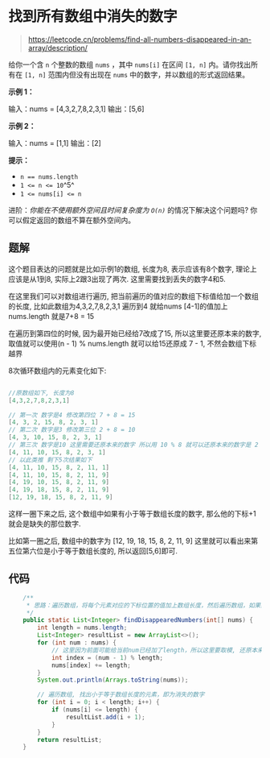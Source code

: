 # 找到所有数组中消失的数字

> <https://leetcode.cn/problems/find-all-numbers-disappeared-in-an-array/description/>

给你一个含 `n` 个整数的数组 `nums` ，其中 `nums[i]` 在区间 `[1, n]` 内。请你找出所有在 `[1, n]` 范围内但没有出现在 `nums` 中的数字，并以数组的形式返回结果。

**示例 1：**

输入：nums = \[4,3,2,7,8,2,3,1]
输出：\[5,6]

**示例 2：**

输入：nums = \[1,1]
输出：\[2]

**提示：**

*   `n == nums.length`
*   `1 <= n <= 10`^5^
*   `1 <= nums[i] <= n`

进阶：*你能在不使用额外空间且时间复杂度为* *`O(n)`* 的情况下解决这个问题吗? 你可以假定返回的数组不算在额外空间内。

## 题解

这个题目表达的问题就是比如示例1的数组, 长度为8, 表示应该有8个数字, 理论上应该是从1到8, 实际上2跟3出现了两次. 这里需要找到丢失的数字4和5.

在这里我们可以对数组进行遍历, 把当前遍历的值对应的数组下标值给加一个数组的长度, 比如此数组为4,3,2,7,8,2,3,1  遍历到4 就给nums [4-1]的值加上nums.length  就是7+8 = 15

在遍历到第四位的时候, 因为最开始已经给7改成了15, 所以这里要还原本来的数字, 取值就可以使用(n - 1) % nums.length 就可以给15还原成 7 - 1, 不然会数组下标越界

8次循环数组内的元素变化如下:

```java

//原数组如下, 长度为8
[4,3,2,7,8,2,3,1]

// 第一次 数字是4 修改第四位 7 + 8 = 15
[4, 3, 2, 15, 8, 2, 3, 1] 
// 第二次 数字是3 修改第三位 2 + 8 = 10
[4, 3, 10, 15, 8, 2, 3, 1]
// 第三次 数字是10 这里需要还原本来的数字 所以用 10 % 8 就可以还原本来的数字是 2 修改第二位 3 + 8 = 11
[4, 11, 10, 15, 8, 2, 3, 1]
// 以此类推 剩下5次结果如下
[4, 11, 10, 15, 8, 2, 11, 1]
[4, 11, 10, 15, 8, 2, 11, 9]
[4, 19, 10, 15, 8, 2, 11, 9]
[4, 19, 18, 15, 8, 2, 11, 9]
[12, 19, 18, 15, 8, 2, 11, 9]
```

这样一圈下来之后, 这个数组中如果有小于等于数组长度的数字, 那么他的下标+1就会是缺失的那位数字.

比如第一圈之后, 数组中的数字为 \[12, 19, 18, 15, 8, 2, 11, 9]  这里就可以看出来第五位第六位是小于等于数组长度的,  所以返回\[5,6]即可.

## 代码

```java
	/**
     * 思路：遍历数组，将每个元素对应的下标位置的值加上数组长度，然后遍历数组，如果某个元素对应的下标位置的值小于等于数组长度，则说明该元素没有出现过，将其加入结果列表中
     */
    public static List<Integer> findDisappearedNumbers(int[] nums) {
        int length = nums.length;
        List<Integer> resultList = new ArrayList<>();
        for (int num : nums) {
            // 这里因为前面可能给当前num已经加了length，所以这里要取模, 还原本来的数字大小
            int index = (num - 1) % length;
            nums[index] += length;
        }
        System.out.println(Arrays.toString(nums));

        // 遍历数组, 找出小于等于数组长度的元素，即为消失的数字
        for (int i = 0; i < length; i++) {
            if (nums[i] <= length) {
                resultList.add(i + 1);
            }
        }
        return resultList;
    }
```


